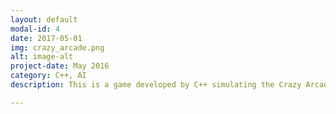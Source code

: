 ```yaml
---
layout: default
modal-id: 4
date: 2017-05-01
img: crazy_arcade.png
alt: image-alt
project-date: May 2016
category: C++, AI
description: This is a game developed by C++ simulating the Crazy Arcade. This game has three modes and two NPC. Player can put bomb to go ahead. <a href="https://github.com/yehan-xiao/UNNC-EVENT">Click to See More</a>.

---
```

